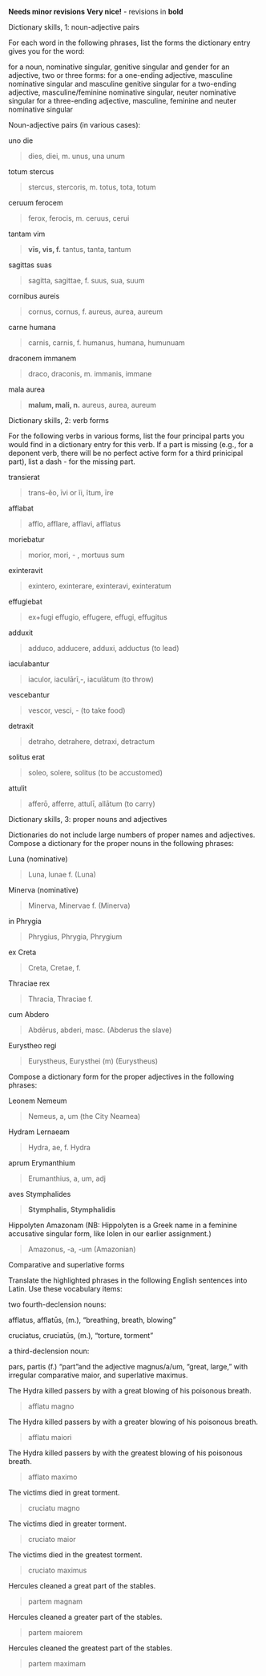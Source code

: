 **Needs minor revisions**
**Very nice!** - revisions in **bold**

Dictionary skills, 1: noun-adjective pairs

For each word in the following phrases, list the forms the dictionary entry gives you for the word:

for a noun, nominative singular, genitive singular and gender
for an adjective, two or three forms:
for a one-ending adjective, masculine nominative singular and masculine genitive singular
for a two-ending adjective, masculine/feminine nominative singular, neuter nominative singular
for a three-ending adjective, masculine, feminine and neuter nominative singular

Noun-adjective pairs (in various cases):

uno die

> dies, diei, m.
> unus, una unum

totum stercus

> stercus, stercoris, m.
> totus, tota, totum

ceruum ferocem

> ferox, ferocis, m.
> ceruus, cerui

tantam vim

> **vīs, vis, f.**
> tantus, tanta, tantum

sagittas suas

> sagitta, sagittae, f.
> suus, sua, suum

cornibus aureis

> cornus, cornus, f.
> aureus, aurea, aureum

carne humana

> carnis, carnis, f.
> humanus, humana, humunuam

draconem immanem

> draco, draconis, m.
> immanis, immane

mala aurea

> **malum, mali, n.**
> aureus, aurea, aureum

Dictionary skills, 2: verb forms

For the following verbs in various forms, list the four principal parts you would find in a dictionary entry for this verb. If a part is missing (e.g., for a deponent verb, there will be no perfect active form for a third prinicipal part), list a dash - for the missing part.

transierat

> trans-ĕo, īvi or ĭi, ĭtum, īre

afflabat

> afflo, afflare, afflavi, afflatus

moriebatur

> morior, mori, - , mortuus sum

exinteravit

> exintero, exinterare, exinteravi, exinteratum

effugiebat

> ex+fugi effugio, effugere, effugi, effugitus

adduxit

> adduco, adducere, adduxi, adductus (to lead)

iaculabantur

> iaculor, iaculārī,-, iaculātum (to throw)

vescebantur

> vescor, vesci, -  (to take food)

detraxit

> detraho, detrahere, detraxi, detractum

solitus erat

> soleo, solere, solitus (to be accustomed)

attulit

> afferō, afferre, attulī, allātum (to carry)

Dictionary skills, 3: proper nouns and adjectives

Dictionaries do not include large numbers of proper names and adjectives. Compose a dictionary for the proper nouns in the following phrases:

Luna (nominative)

> Luna, lunae f. (Luna)

Minerva (nominative)

> Minerva, Minervae f. (Minerva)

in Phrygia

> Phrygius, Phrygia, Phrygium

ex Creta

> Creta, Cretae, f.

Thraciae rex

> Thracia, Thraciae f.

cum Abdero

> Abdērus, abderi, masc. (Abderus the slave)

Eurystheo regi

> Eurystheus, Eurysthei (m) (Eurystheus)

Compose a dictionary form for the proper adjectives in the following phrases:

Leonem Nemeum

> Nemeus, a, um (the City Neamea)

Hydram Lernaeam

> Hydra, ae, f. Hydra

aprum Erymanthium

> Erumanthius, a, um, adj

aves Stymphalides

> **Stymphalis, Stymphalidis**

Hippolyten Amazonam (NB: Hippolyten is a Greek name in a feminine accusative singular form, like Iolen in our earlier assignment.)

> Amazonus, -a, -um (Amazonian)

Comparative and superlative forms

Translate the highlighted phrases in the following English sentences into Latin. Use these vocabulary items:

two fourth-declension nouns:

afflatus, afflatūs, (m.), “breathing, breath, blowing”

cruciatus, cruciatūs, (m.), “torture, torment”

a third-declension noun:

pars, partis (f.) “part”and the adjective magnus/a/um, “great, large,” with irregular comparative maior, and superlative maximus.

The Hydra killed passers by with a great blowing of his poisonous breath.

> afflatu magno

The Hydra killed passers by with a greater blowing of his poisonous breath.

> afflatu maiori

The Hydra killed passers by with the greatest blowing of his poisonous breath.

> afflato maximo

The victims died in great torment.

> cruciatu magno

The victims died in greater torment.

> cruciato maior

The victims died in the greatest torment.

> cruciato maximus

Hercules cleaned a great part of the stables.

> partem magnam 

Hercules cleaned a greater part of the stables.

> partem maiorem 

Hercules cleaned the greatest part of the stables.

> partem maximam 


